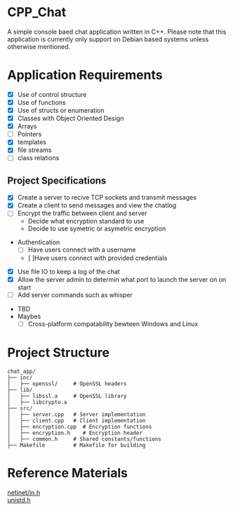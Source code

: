 # CPP_Chat
A simple console baed chat application written in C++. Please note that this application is currently only support on Debian based systems unless otherwise mentioned.

# Application Requirements
 - [X] Use of control structure
 - [X] Use of functions
 - [X] Use of structs or enumeration
 - [X] Classes with Object Oriented Design
 - [X] Arrays
 - [ ] Pointers
 - [X] templates
 - [X] file streams
 - [ ] class relations 
## Project Specifications
 - [X] Create a server to recive TCP sockets and transmit messages
 - [X] Create a client to send messages and view the chatlog
 - [ ] Encrypt the traffic between client and server
   - Decide what encryption standard to use
   - Decide to use symetric or asymetric encryption
 - Authentication
   - [ ] Have users connect with a username
   - [ ]Have users connect with provided credentials
 - [X] Use file IO to keep a log of the chat
 - [X] Allow the server admin to determin what port to launch the server on on start
 -  [ ] Add server commands such as whisper
 - TBD
 - Maybes
   - [ ] Cross-platform compatability bewteen Windows and Linux

# Project Structure
```
chat_app/
├── inc/
│   ├── openssl/     # OpenSSL headers
├── lib/
│   ├── libssl.a     # OpenSSL library
│   ├── libcrypto.a
├── src/
│   ├── server.cpp   # Server implementation
│   ├── client.cpp   # Client implementation
│   ├── encryption.cpp  # Encryption functions
│   ├── encryption.h    # Encryption header
│   ├── common.h     # Shared constants/functions
├── Makefile         # Makefile for building
```

# Reference Materials
[netinet/in.h](https://man7.org/linux/man-pages/man0/netinet_in.h.0p.html) <br>
[unistd.h](https://www.man7.org/linux/man-pages/man0/unistd.h.0p.html)
